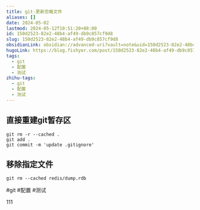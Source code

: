 ```yaml
---
title: git-更新忽略文件
aliases: []
date: 2024-05-02
lastmod: 2024-05-12T10:51:20+08:00
id: 150d2523-82e2-48b4-af49-db9c857cf9d8
slug: 150d2523-82e2-48b4-af49-db9c857cf9d8
obsidianLink: obsidian://advanced-uri?vault=note&uid=150d2523-82e2-48b4-af49-db9c857cf9d8
hugoLink: https://blog.fishyer.com/post/150d2523-82e2-48b4-af49-db9c857cf9d8/
tags:
  - git
  - 配置
  - 测试
zhihu-tags:
  - git
  - 配置
  - 测试
---
```


## 直接重建git暂存区
```shell
git rm -r --cached .
git add .
git commit -m 'update .gitignore'
```

## 移除指定文件
```shell
git rm --cached redis/dump.rdb
```

#git #配置 #测试


111